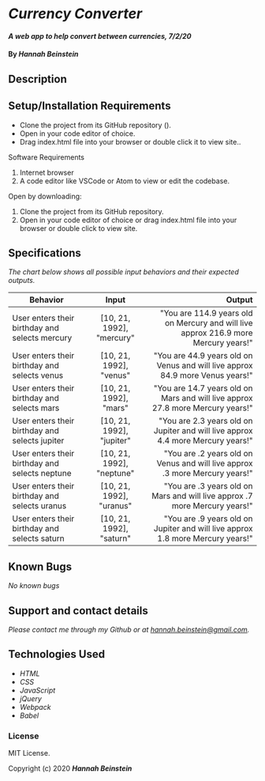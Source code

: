 # _Currency Converter_

#### _A web app to help convert between currencies, 7/2/20_

#### By _**Hannah Beinstein**_

## Description

## Setup/Installation Requirements

* Clone the project from its GitHub repository ().
* Open in your code editor of choice.
* Drag index.html file into your browser or double click it to view site..

Software Requirements
1. Internet browser
2. A code editor like VSCode or Atom to view or edit the codebase.

Open by downloading:
1. Clone the project from its GitHub repository.
2. Open in your code editor of choice or drag index.html file into your browser or double click to view site.

## Specifications
_The chart below shows all possible input behaviors and their expected outputs._

| Behavior       | Input         | Output  |
| ------------- |:-------------:| -----:|
| User enters their birthday and selects mercury | [10, 21, 1992], "mercury" | "You are 114.9 years old on Mercury and will live approx 216.9 more Mercury years!" | 
| User enters their birthday and selects venus | [10, 21, 1992], "venus" | "You are 44.9 years old on Venus and will live approx 84.9 more Venus years!" | 
| User enters their birthday and selects mars | [10, 21, 1992], "mars" | "You are 14.7 years old on Mars and will live approx 27.8 more Mercury years!" | 
| User enters their birthday and selects jupiter | [10, 21, 1992], "jupiter" | "You are 2.3 years old on Jupiter and will live approx 4.4 more Mercury years!" | 
| User enters their birthday and selects neptune | [10, 21, 1992], "neptune" | "You are .2 years old on Venus and will live approx .3 more Mercury years!" | 
| User enters their birthday and selects uranus | [10, 21, 1992], "uranus" | "You are .3 years old on Mars and will live approx .7 more Mercury years!" | 
| User enters their birthday and selects saturn | [10, 21, 1992], "saturn" | "You are .9 years old on Jupiter and will live approx 1.8 more Mercury years!" | 

## Known Bugs

_No known bugs_

## Support and contact details

_Please contact me through my Github or at hannah.beinstein@gmail.com._

## Technologies Used

* _HTML_
* _CSS_
* _JavaScript_
* _jQuery_
* _Webpack_
* _Babel_

### License

MIT License.

Copyright (c) 2020 **_Hannah Beinstein_**